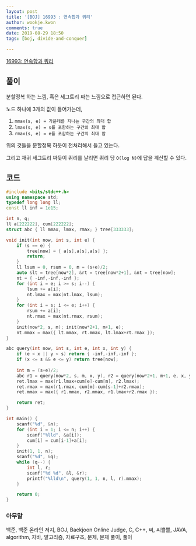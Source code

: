 ```yaml
---
layout: post
title: '[BOJ] 16993 : 연속합과 쿼리'
author: wookje.kwon
comments: true
date: 2019-08-29 18:50
tags: [boj, divide-and-conquer]

---
```


[16993: 연속합과 쿼리](https://www.acmicpc.net/problem/16993)  

## 풀이

분할정복 하는 느낌, 혹은 세그트리 짜는 느낌으로 접근하면 된다.  

노드 하나에 3개의 값이 들어가는데,

1. `mmax(s, e) = 가운데를 지나는 구간의 최대 합`  
2. `lmax(s, e) = s를 포함하는 구간의 최대 합`  
3. `rmax(s, e) = e를 포함하는 구간의 최대 합`  

위의 것들을 분할정복 하듯이 전처리해서 들고 있는다.  

그리고 재귀 세그트리 짜듯이 쿼리를 날리면 쿼리 당 `O(log N)`에 답을 계산할 수 있다.

## 코드

```cpp
#include <bits/stdc++.h>
using namespace std;
typedef long long ll;
const ll inf = 1e15;

int n, q;
ll a[222222], cum[222222];
struct abc { ll mmax, lmax, rmax; } tree[333333];

void init(int now, int s, int e) {
    if (s == e) {
        tree[now] = { a[s],a[s],a[s] };
        return;
    }
    ll lsum = 0, rsum = 0, m = (s+e)/2;
    auto &lt = tree[now*2], &rt = tree[now*2+1], &nt = tree[now];
    nt = { -inf,-inf,-inf };
    for (int i = e; i >= s; i--) {
        lsum += a[i];
        nt.lmax = max(nt.lmax, lsum);
    }
    for (int i = s; i <= e; i++) {
        rsum += a[i];
        nt.rmax = max(nt.rmax, rsum);
    }
    init(now*2, s, m); init(now*2+1, m+1, e);
    nt.mmax = max({ lt.mmax, rt.mmax, lt.lmax+rt.rmax });
}

abc query(int now, int s, int e, int x, int y) {
    if (e < x || y < s) return { -inf,-inf,-inf };
    if (x <= s && e <= y) return tree[now];
    
    int m = (s+e)/2;
    abc r1 = query(now*2, s, m, x, y), r2 = query(now*2+1, m+1, e, x, y), ret;
    ret.lmax = max(r1.lmax+cum[e]-cum[m], r2.lmax);
    ret.rmax = max(r1.rmax, cum[m]-cum[s-1]+r2.rmax);
    ret.mmax = max({ r1.mmax, r2.mmax, r1.lmax+r2.rmax });

    return ret;
}

int main() {
    scanf("%d", &n);
    for (int i = 1; i <= n; i++) {
        scanf("%lld", &a[i]);
        cum[i] = cum[i-1]+a[i];
    }
    init(1, 1, n);
    scanf("%d", &q);
    while (q--) {
        int l, r;
        scanf("%d %d", &l, &r);
        printf("%lld\n", query(1, 1, n, l, r).mmax);
    }

    return 0;
}
```  

### 아무말  
백준, 백준 온라인 저지, BOJ, Baekjoon Online Judge, C, C++, 씨, 씨쁠쁠, JAVA, algorithm, 자바, 알고리즘, 자료구조, 문제, 문제 풀이, 풀이
